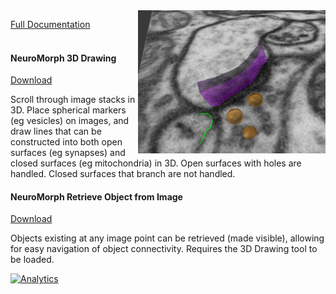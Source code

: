 <img src="annotations.png" width="300" align="right">

<a onmousedown="(function(i,s,o,g,r,a,m){i['GoogleAnalyticsObject']=r;i[r]=i[r]||function(){
  (i[r].q=i[r].q||[]).push(arguments)},i[r].l=1*new Date();a=s.createElement(o),
  m=s.getElementsByTagName(o)[0];a.async=1;a.src=g;m.parentNode.insertBefore(a,m)
  })(window,document,'script','https://www.google-analytics.com/analytics.js','ga');
  ga('create', 'UA-99596205-1', 'auto');
  ga('send', 'pageview');
  ga('send', 'event', 'Link', 'Link to Blender Wiki', '3D Drawing');" href="https://github.com/NeuroMorph-EPFL/NeuroMorph/wiki/3D-Drawing">Full Documentation</a><br><br>

#### NeuroMorph 3D Drawing   
<a onmousedown="(function(i,s,o,g,r,a,m){i['GoogleAnalyticsObject']=r;i[r]=i[r]||function(){
  (i[r].q=i[r].q||[]).push(arguments)},i[r].l=1*new Date();a=s.createElement(o),
  m=s.getElementsByTagName(o)[0];a.async=1;a.src=g;m.parentNode.insertBefore(a,m)
  })(window,document,'script','https://www.google-analytics.com/analytics.js','ga');
  ga('create', 'UA-99596205-1', 'auto');
  ga('send', 'pageview');
  ga('send', 'event', 'Download', 'Download code', '3D Drawing');" href="http://raw.githubusercontent.com/NeuroMorph-EPFL/NeuroMorph/master/NeuroMorph_3D_Drawing/NeuroMorph_3D_Drawing.py">Download</a>

Scroll through image stacks in 3D. Place spherical markers (eg vesicles) on images, and draw lines that can be constructed into both open surfaces (eg synapses) and closed surfaces (eg mitochondria) in 3D. Open surfaces with holes are handled. Closed surfaces that branch are not handled.

#### NeuroMorph Retrieve Object from Image   
<a onmousedown="ga('send', 'event', 'Download', 'Download code', 'Retrieve Object from Image');" href="http://raw.githubusercontent.com/NeuroMorph-EPFL/NeuroMorph/master/NeuroMorph_3D_Drawing/NeuroMorph_Retrieve_Object_from_Image.py">Download</a><br>

Objects existing at any image point can be retrieved (made visible), allowing for easy navigation of object connectivity. Requires the 3D Drawing tool to be loaded.

[![Analytics](https://ga-beacon.appspot.com/UA-99596205-1/NeuroMorph_3D_Drawing?pixel)](https://github.com/NeuroMorph-EPFL/NeuroMorph/tree/master/NeuroMorph_3D_Drawing)
